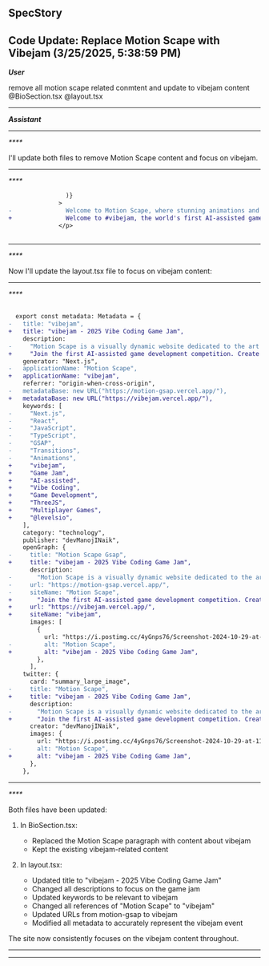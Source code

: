 ## SpecStory

## Code Update: Replace Motion Scape with Vibejam (3/25/2025, 5:38:59 PM)

_**User**_

remove all motion scape related conmtent and update to vibejam content @BioSection.tsx @layout.tsx 

---

_**Assistant**_



---

_****_

I'll update both files to remove Motion Scape content and focus on vibejam.

---

_****_

```diff
                )}
              >
-               Welcome to Motion Scape, where stunning animations and smooth transitions come to life! Powered by GSAP (GreenSock Animation Platform), we specialize in creating dynamic, engaging visuals that elevate user experience.
+               Welcome to #vibejam, the world's first AI-assisted game development competition! Join us in pushing the boundaries of game creation through the innovative concept of vibe coding, where AI and human creativity blend to produce extraordinary multiplayer experiences.
              </p>
  
```

---

_****_

Now I'll update the layout.tsx file to focus on vibejam content:

---

_****_

```diff
  
  export const metadata: Metadata = {
-   title: "vibejam",
+   title: "vibejam - 2025 Vibe Coding Game Jam",
    description:
-     "Motion Scape is a visually dynamic website dedicated to the art of animations and transitions in web design. Created to inspire designers and developers, it showcases a variety of smooth, immersive motion effects that add elegance and interactivity to digital experiences.",
+     "Join the first AI-assisted game development competition. Create multiplayer, web-accessible games with at least 80% AI-generated code. #vibejam is hosted by @levelsio with a submission deadline of April 1, 2025.",
    generator: "Next.js",
-   applicationName: "Motion Scape",
+   applicationName: "vibejam",
    referrer: "origin-when-cross-origin",
-   metadataBase: new URL("https://motion-gsap.vercel.app/"),
+   metadataBase: new URL("https://vibejam.vercel.app/"),
    keywords: [
-     "Next.js",
-     "React",
-     "JavaScript",
-     "TypeScript",
-     "GSAP",
-     "Transitions",
-     "Animations",
+     "vibejam",
+     "Game Jam",
+     "AI-assisted",
+     "Vibe Coding",
+     "Game Development",
+     "ThreeJS",
+     "Multiplayer Games",
+     "@levelsio",
    ],
    category: "technology",
    publisher: "devManojINaik",
    openGraph: {
-     title: "Motion Scape Gsap",
+     title: "vibejam - 2025 Vibe Coding Game Jam",
      description:
-       "Motion Scape is a visually dynamic website dedicated to the art of animations and transitions in web design. Created to inspire designers and developers, it showcases a variety of smooth, immersive motion effects that add elegance and interactivity to digital experiences.",
-     url: "https://motion-gsap.vercel.app/",
-     siteName: "Motion Scape",
+       "Join the first AI-assisted game development competition. Create multiplayer, web-accessible games with at least 80% AI-generated code. #vibejam is hosted by @levelsio with a submission deadline of April 1, 2025.",
+     url: "https://vibejam.vercel.app/",
+     siteName: "vibejam",
      images: [
        {
          url: "https://i.postimg.cc/4yGnps76/Screenshot-2024-10-29-at-11-07-25-AM.png",
-         alt: "Motion Scape",
+         alt: "vibejam - 2025 Vibe Coding Game Jam",
        },
      ],
    twitter: {
      card: "summary_large_image",
-     title: "Motion Scape",
+     title: "vibejam - 2025 Vibe Coding Game Jam",
      description:
-       "Motion Scape is a visually dynamic website dedicated to the art of animations and transitions in web design. Created to inspire designers and developers, it showcases a variety of smooth, immersive motion effects that add elegance and interactivity to digital experiences.",
+       "Join the first AI-assisted game development competition. Create multiplayer, web-accessible games with at least 80% AI-generated code. #vibejam is hosted by @levelsio with a submission deadline of April 1, 2025.",
      creator: "devManojINaik",
      images: {
        url: "https://i.postimg.cc/4yGnps76/Screenshot-2024-10-29-at-11-07-25-AM.png",
-       alt: "Motion Scape",
+       alt: "vibejam - 2025 Vibe Coding Game Jam",
      },
    },
```

---

_****_

Both files have been updated:

1. In BioSection.tsx:
   - Replaced the Motion Scape paragraph with content about vibejam
   - Kept the existing vibejam-related content

2. In layout.tsx:
   - Updated title to "vibejam - 2025 Vibe Coding Game Jam"
   - Changed all descriptions to focus on the game jam
   - Updated keywords to be relevant to vibejam
   - Changed all references of "Motion Scape" to "vibejam"
   - Updated URLs from motion-gsap to vibejam
   - Modified all metadata to accurately represent the vibejam event

The site now consistently focuses on the vibejam content throughout.

---



---

